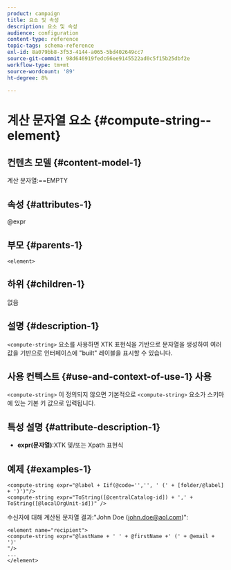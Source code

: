 ```yaml
---
product: campaign
title: 요소 및 속성
description: 요소 및 속성
audience: configuration
content-type: reference
topic-tags: schema-reference
exl-id: 8a079bb8-3f53-4144-a065-5bd402649cc7
source-git-commit: 98d646919fedc66ee9145522ad0c5f15b25dbf2e
workflow-type: tm+mt
source-wordcount: '89'
ht-degree: 8%

---
```


# 계산 문자열 요소 {#compute-string--element}

## 컨텐츠 모델 {#content-model-1}

계산 문자열:==EMPTY

## 속성 {#attributes-1}

@expr

## 부모 {#parents-1}

`<element>`

## 하위 {#children-1}

없음

## 설명 {#description-1}

`<compute-string>` 요소를 사용하면 XTK 표현식을 기반으로 문자열을 생성하여 여러 값을 기반으로 인터페이스에 &quot;built&quot; 레이블을 표시할 수 있습니다.

## 사용 컨텍스트 {#use-and-context-of-use-1} 사용

`<compute-string>` 이 정의되지 않으면 기본적으로 `<compute-string>` 요소가 스키마에 있는 기본 키 값으로 입력됩니다.

## 특성 설명 {#attribute-description-1}

* **expr(문자열)**:XTK 및/또는 Xpath 표현식

## 예제 {#examples-1}

```
<compute-string expr="@label + Iif(@code='','', ' (' + [folder/@label] + ')')"/>  
<compute-string expr="ToString([@centralCatalog-id]) + ',' + ToString([@localOrgUnit-id])" />
```

수신자에 대해 계산된 문자열 결과:&quot;John Doe (john.doe@aol.com)&quot;:

```
<element name="recipient">
<compute-string expr="@lastName + ' ' + @firstName +' (' + @email + ')'
"/>
...
</element>
```
